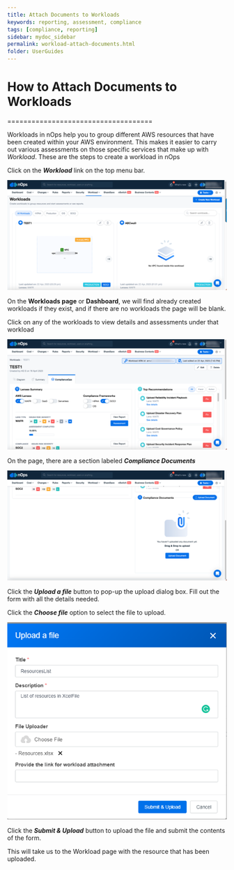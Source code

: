 ```yaml
---
title: Attach Documents to Workloads
keywords: reporting, assessment, compliance
tags: [compliance, reporting]
sidebar: mydoc_sidebar
permalink: workload-attach-documents.html
folder: UserGuides
---
```


# How to Attach Documents to Workloads #
====================================

Workloads in nOps help you to group different AWS resources that have been created within your AWS environment. This makes it easier to carry out various assessments on those specific services that make up with _Workload_. These are the steps to create a workload in nOps

Click on the **_Workload_** link on the top menu bar.

![](/tmpimg/workloads-list.png)

On the **Workloads page** or **Dashboard**, we will find already created workloads if they exist, and if there are no workloads the page will be blank.

Click on any of the workloads to view details and assessments under that workload

![](/tmpimg/workload-selected.png)

On the page, there are a section labeled **_Compliance Documents_**

![](/tmpimg/work-load-attachments.png)

Click the **_Upload a file_** button to pop-up the upload dialog box. Fill out the form with all the details needed.

Click the **_Choose file_** option to select the file to upload.

![](/tmpimg/attach-doc-prompt.png)

Click the **_Submit & Upload_** button to upload the file and submit the contents of the form.

This will take us to the Workload page with the resource that has been uploaded.